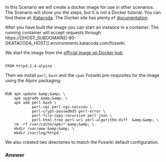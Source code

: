  In this Scenario we will create a docker image for use in other scenarios. The Scenario will show you the steps, but it is not a Docker tutorial. You can find these at: [Katacoda](https://www.katacoda.com/courses/docker). The Docker site has plenty of [documentation](https://docs.docker.com/).

 After you have built the image you can start an instance in a container. The running container will accept requests through https://[[HOST_SUBDOMAIN]]-80-[[KATACODA_HOST]].environments.katacoda.com/foswiki.

 We start the image from the [official image on Docker hub](https://docs.docker.com/docker-hub/official_images/):
```

FROM httpd:2.4-alpine

```

 Then we install `perl`, `bash` and the `cpan` Foswiki pre-requisites for the image using the Alpinr packaging:
```

RUN apk update &amp;&amp; \
    apk upgrade &amp;&amp; \
    apk add perl bash \
            perl-cgi perl-cgi-session \
            perl-crypt-passwdmd5 perl-error \
            perl-file-copy-recursive perl-json \
            perl-html-tree perl-uri perl-algorithm-diff  &amp;&amp; \
    rm -rf /var/cache/apk/* &amp;&amp; \
    mkdir /var/www &amp;&amp; \
    mkdir /var/log/httpd

```

 We also created two directories to match the Foswiki default configuration.

### Answer	

